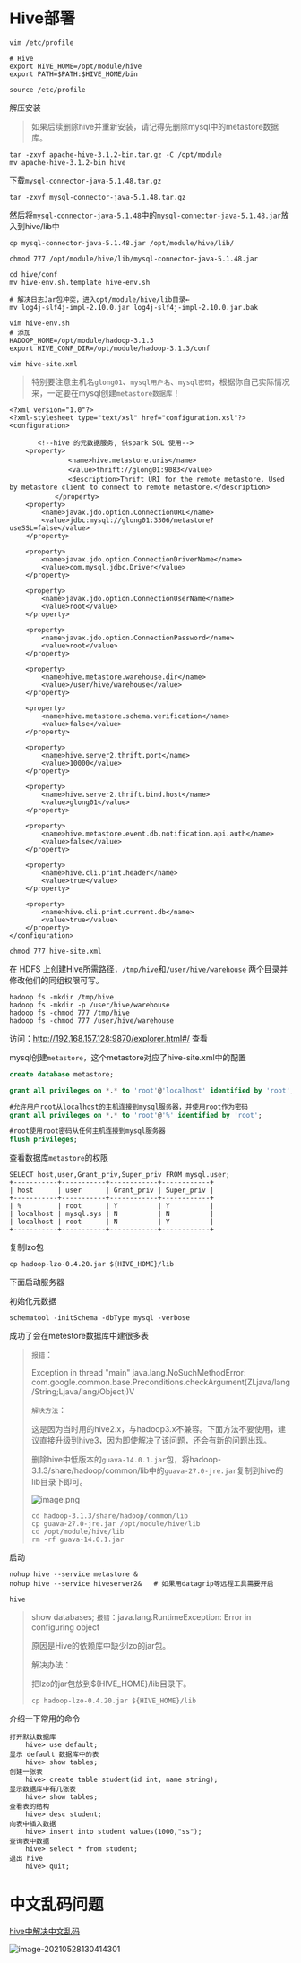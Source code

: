 # Hive部署

```
vim /etc/profile
```

```
# Hive
export HIVE_HOME=/opt/module/hive
export PATH=$PATH:$HIVE_HOME/bin
```

```
source /etc/profile
```

解压安装

> 如果后续删除hive并重新安装，请记得先删除mysql中的metastore数据库。

```
tar -zxvf apache-hive-3.1.2-bin.tar.gz -C /opt/module
mv apache-hive-3.1.2-bin hive
```

下载`mysql-connector-java-5.1.48.tar.gz`

```
tar -zxvf mysql-connector-java-5.1.48.tar.gz
```

然后将`mysql-connector-java-5.1.48`中的`mysql-connector-java-5.1.48.jar`放入到hive/lib中

```
cp mysql-connector-java-5.1.48.jar /opt/module/hive/lib/

chmod 777 /opt/module/hive/lib/mysql-connector-java-5.1.48.jar
```



```
cd hive/conf
mv hive-env.sh.template hive-env.sh

# 解决日志Jar包冲突，进入opt/module/hive/lib目录←
mv log4j-slf4j-impl-2.10.0.jar log4j-slf4j-impl-2.10.0.jar.bak
```



```
vim hive-env.sh
# 添加
HADOOP_HOME=/opt/module/hadoop-3.1.3
export HIVE_CONF_DIR=/opt/module/hadoop-3.1.3/conf
```



```
vim hive-site.xml
```

> 特别要注意主机名`glong01`、`mysql用户名`、`mysql密码`，根据你自己实际情况来，一定要在mysql创建`metastore数据库`！

```xaml
<?xml version="1.0"?>
<?xml-stylesheet type="text/xsl" href="configuration.xsl"?>
<configuration>
    
       <!--hive 的元数据服务, 供spark SQL 使用-->
    <property>
        　　　　<name>hive.metastore.uris</name>
        　　　　<value>thrift://glong01:9083</value>
        　　　　<description>Thrift URI for the remote metastore. Used by metastore client to connect to remote metastore.</description>
        　　</property>
    <property>
        <name>javax.jdo.option.ConnectionURL</name>
        <value>jdbc:mysql://glong01:3306/metastore?useSSL=false</value>
    </property>

    <property>
        <name>javax.jdo.option.ConnectionDriverName</name>
        <value>com.mysql.jdbc.Driver</value>
    </property>

    <property>
        <name>javax.jdo.option.ConnectionUserName</name>
        <value>root</value>
    </property>

    <property>
        <name>javax.jdo.option.ConnectionPassword</name>
        <value>root</value>
    </property>

    <property>
        <name>hive.metastore.warehouse.dir</name>
        <value>/user/hive/warehouse</value>
    </property>

    <property>
        <name>hive.metastore.schema.verification</name>
        <value>false</value>
    </property>

    <property>
        <name>hive.server2.thrift.port</name>
        <value>10000</value>
    </property>

    <property>
        <name>hive.server2.thrift.bind.host</name>
        <value>glong01</value>
    </property>

    <property>
        <name>hive.metastore.event.db.notification.api.auth</name>
        <value>false</value>
    </property>
    
    <property>
        <name>hive.cli.print.header</name>
        <value>true</value>
    </property>

    <property>
        <name>hive.cli.print.current.db</name>
        <value>true</value>
    </property>
</configuration>
```

```
chmod 777 hive-site.xml
```

在 HDFS 上创建Hive所需路径，`/tmp/hive`和`/user/hive/warehouse` 两个目录并修改他们的同组权限可写。

```
hadoop fs -mkdir /tmp/hive
hadoop fs -mkdir -p /user/hive/warehouse
hadoop fs -chmod 777 /tmp/hive
hadoop fs -chmod 777 /user/hive/warehouse
```

访问：http://192.168.157.128:9870/explorer.html#/	查看

mysql创建`metastore`，这个metastore对应了hive-site.xml中的配置

```sql
create database metastore;

grant all privileges on *.* to 'root'@'localhost' identified by 'root';

#允许用户root从localhost的主机连接到mysql服务器，并使用root作为密码
grant all privileges on *.* to 'root'@'%' identified by 'root';

#root使用root密码从任何主机连接到mysql服务器
flush privileges;
```



查看数据库`metastore`的权限

```
SELECT host,user,Grant_priv,Super_priv FROM mysql.user;
+-----------+-----------+------------+------------+
| host      | user      | Grant_priv | Super_priv |
+-----------+-----------+------------+------------+
| %         | root      | Y          | Y          |
| localhost | mysql.sys | N          | N          |
| localhost | root      | N          | Y          |
+-----------+-----------+------------+------------+
```



复制lzo包

```
cp hadoop-lzo-0.4.20.jar ${HIVE_HOME}/lib
```



下面启动服务器

初始化元数据

```
schematool -initSchema -dbType mysql -verbose
```



成功了会在metestore数据库中建很多表

> `报错`：
>
> Exception in thread "main" java.lang.NoSuchMethodError: com.google.common.base.Preconditions.checkArgument(ZLjava/lang/String;Ljava/lang/Object;)V
>
> `解决方法`：
>
> 这是因为当时用的hive2.x，与hadoop3.x不兼容。下面方法不要使用，建议直接升级到hive3，因为即使解决了该问题，还会有新的问题出现。
>
> 删除hive中低版本的`guava-14.0.1.jar`包，将hadoop-3.1.3/share/hadoop/common/lib中的`guava-27.0-jre.jar`复制到hive的lib目录下即可。
>
> ![image.png](https://cdn.nlark.com/yuque/0/2021/png/519413/1618882226162-1ea4c5ed-bb3d-4f1b-80b6-7eb599e0f939.png)
>
> ```
> cd hadoop-3.1.3/share/hadoop/common/lib
> cp guava-27.0-jre.jar /opt/module/hive/lib
> cd /opt/module/hive/lib
> rm -rf guava-14.0.1.jar
> ```

启动

```
nohup hive --service metastore &
nohup hive --service hiveserver2&   # 如果用datagrip等远程工具需要开启

hive
```

> show databases; `报错`：java.lang.RuntimeException: Error in configuring object
>
> 
>
> 原因是Hive的依赖库中缺少lzo的jar包。
>
> 解决办法：
>
> 把lzo的jar包放到${HIVE_HOME}/lib目录下。
>
> ```
> cp hadoop-lzo-0.4.20.jar ${HIVE_HOME}/lib
> ```

介绍一下常用的命令

```
打开默认数据库 
    hive> use default; 
显示 default 数据库中的表 
    hive> show tables; 
创建一张表 
    hive> create table student(id int, name string); 
显示数据库中有几张表
    hive> show tables; 
查看表的结构 
    hive> desc student; 
向表中插入数据 
    hive> insert into student values(1000,"ss"); 
查询表中数据 
    hive> select * from student; 
退出 hive 
    hive> quit;
```



# 中文乱码问题

[hive中解决中文乱码](https://www.cnblogs.com/DreamDrive/p/7469476.html)

![image-20210528130414301](images/image-20210528130414301.png)